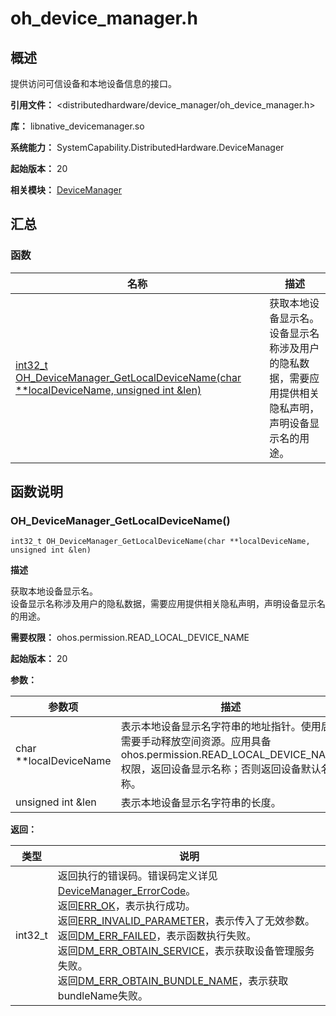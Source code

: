 # oh_device_manager.h

## 概述

提供访问可信设备和本地设备信息的接口。

**引用文件：** <distributedhardware/device_manager/oh_device_manager.h>

**库：** libnative_devicemanager.so

**系统能力：** SystemCapability.DistributedHardware.DeviceManager

**起始版本：** 20

**相关模块：** [DeviceManager](capi-devicemanager.md)

## 汇总

### 函数

| 名称 | 描述 |
| -- | -- |
| [int32_t OH_DeviceManager_GetLocalDeviceName(char **localDeviceName, unsigned int &len)](#oh_devicemanager_getlocaldevicename) | 获取本地设备显示名。<br>设备显示名称涉及用户的隐私数据，需要应用提供相关隐私声明，声明设备显示名的用途。 |

## 函数说明

### OH_DeviceManager_GetLocalDeviceName()

```
int32_t OH_DeviceManager_GetLocalDeviceName(char **localDeviceName, unsigned int &len)
```

**描述**

获取本地设备显示名。<br>设备显示名称涉及用户的隐私数据，需要应用提供相关隐私声明，声明设备显示名的用途。

**需要权限：** ohos.permission.READ_LOCAL_DEVICE_NAME

**起始版本：** 20


**参数：**

| 参数项 | 描述 |
| -- | -- |
| char **localDeviceName | 表示本地设备显示名字符串的地址指针。使用后需要手动释放空间资源。应用具备  ohos.permission.READ_LOCAL_DEVICE_NAME 权限，返回设备显示名称；否则返回设备默认名称。 |
| unsigned int &len | 表示本地设备显示名字符串的长度。 |

**返回：**

| 类型 | 说明                                                                                                                                                                                                                                                                                                                                                                           |
| -- |------------------------------------------------------------------------------------------------------------------------------------------------------------------------------------------------------------------------------------------------------------------------------------------------------------------------------------------------------------------------------|
| int32_t | 返回执行的错误码。错误码定义详见[DeviceManager_ErrorCode](capi-oh-device-manager-err-code-h.md#devicemanager_errorcode)。<br>         返回[ERR_OK](capi-oh-device-manager-err-code-h.md#devicemanager_errorcode)，表示执行成功。<br>         返回[ERR_INVALID_PARAMETER](capi-oh-device-manager-err-code-h.md#devicemanager_errorcode)，表示传入了无效参数。<br>         返回[DM_ERR_FAILED](capi-oh-device-manager-err-code-h.md#devicemanager_errorcode)，表示函数执行失败。<br>         返回[DM_ERR_OBTAIN_SERVICE](capi-oh-device-manager-err-code-h.md#devicemanager_errorcode)，表示获取设备管理服务失败。<br>         返回[DM_ERR_OBTAIN_BUNDLE_NAME](capi-oh-device-manager-err-code-h.md#devicemanager_errorcode)，表示获取bundleName失败。 |


